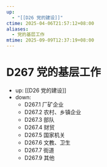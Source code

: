 ```yaml
---
up:
  - "[[D26 党的建设]]"
ctime: 2025-04-06T21:57:12+08:00
aliases:
  - 党的基层工作
mtime: 2025-09-09T12:37:19+08:00
---
```


# D267 党的基层工作

- up: [[D26 党的建设]]
- down:	
	- D267.1 厂矿企业
	- D267.2 农村、乡镇企业
	- D267.3 部队
	- D267.4 财贸
	- D267.5 国家机关
	- D267.6 文教、卫生
	- D267.7 街道
	- D267.9 其他
	
